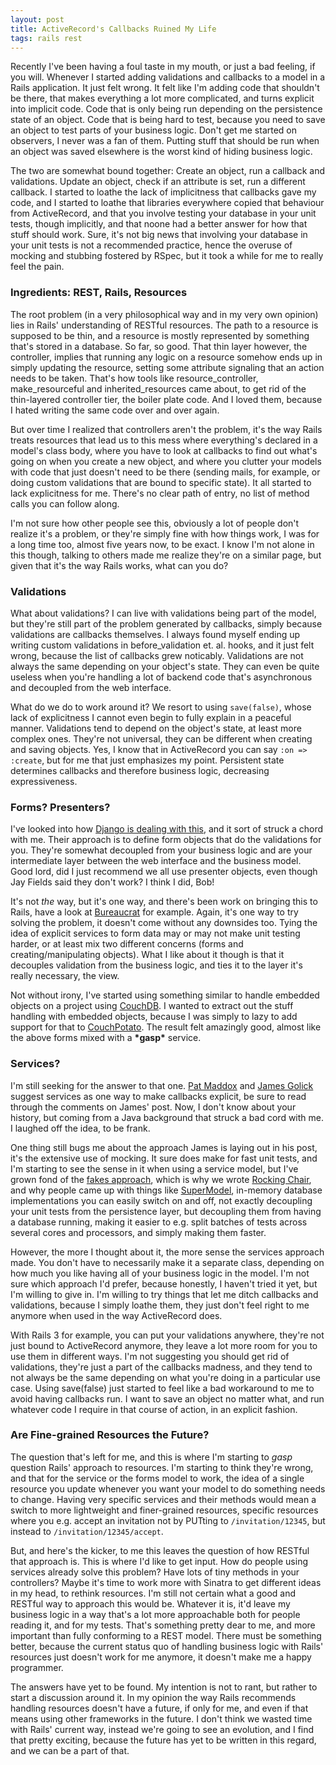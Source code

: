 ```yaml
---
layout: post
title: ActiveRecord's Callbacks Ruined My Life
tags: rails rest
---
```

Recently I've been having a foul taste in my mouth, or just a bad feeling, if you will. Whenever I started adding validations and callbacks
to a model in a Rails application. It just felt wrong. It felt like I'm adding code that shouldn't be there, that makes everything a lot
more complicated, and turns explicit into implicit code. Code that is only being run depending on the persistence state of an object. Code
that is being hard to test, because you need to save an object to test parts of your business logic. Don't get me started on observers, I
never was a fan of them. Putting stuff that should be run when an object was saved elsewhere is the worst kind of hiding business logic.

The two are somewhat bound together: Create an object, run a callback and validations. Update an object, check if an attribute is set, run a
different callback. I started to loathe the lack of implicitness that callbacks gave my code, and I started to loathe that libraries
everywhere copied that behaviour from ActiveRecord, and that you involve testing your database in your unit tests, though implicitly, and
that noone had a better answer for how that stuff should work. Sure, it's not big news that involving your database in your unit tests is
not a recommended practice, hence the overuse of mocking and stubbing fostered by RSpec, but it took a while for me to really feel the pain.

### Ingredients: REST, Rails, Resources

The root problem (in a very philosophical way and in my very own opinion) lies in Rails' understanding of RESTful resources. The path to a
resource is supposed to be thin, and a resource is mostly represented by something that's stored in a database. So far, so good. That thin
layer however, the controller, implies that running any logic on a resource somehow ends up in simply updating the resource, setting some
attribute signaling that an action needs to be taken. That's how tools like resource\_controller, make\_resourceful and inherited\_resources
came about, to get rid of the thin-layered controller tier, the boiler plate code. And I loved them, because I hated writing the same code
over and over again.

But over time I realized that controllers aren't the problem, it's the way Rails treats resources that lead us to this mess where
everything's declared in a model's class body, where you have to look at callbacks to find out what's going on when you create a new object,
and where you clutter your models with code that just doesn't need to be there (sending mails, for example, or doing custom validations that
are bound to specific state). It all started to lack explicitness for me. There's no clear path of entry, no list of method calls you can
follow along.

I'm not sure how other people see this, obviously a lot of people don't realize it's a problem, or they're simply fine with how things work,
I was for a long time too, almost five years now, to be exact. I know I'm not alone in this though, talking to others made me realize
they're on a similar page, but given that it's the way Rails works, what can you do?

### Validations

What about validations? I can live with validations being part of the model, but they're still part of the problem generated by callbacks,
simply because validations are callbacks themselves. I always found myself ending up writing custom validations in before\_validation et.
al. hooks, and it just felt wrong, because the list of callbacks grew noticably. Validations are not always the same depending on your
object's state. They can even be quite useless when you're handling a lot of backend code that's asynchronous and decoupled from the web
interface.

What do we do to work around it? We resort to using `save(false)`, whose lack of explicitness I cannot even begin to
fully explain in a peaceful manner. Validations tend to depend on the object's state, at least more complex ones. They're not universal,
they can be different when creating and saving objects. Yes, I know that in ActiveRecord you can say `:on => :create`, but for me that just
emphasizes my point. Persistent state determines callbacks and therefore business logic, decreasing expressiveness.

### Forms? Presenters?

I've looked into how [Django is dealing with this](http://docs.djangoproject.com/en/dev/topics/forms/), and it sort of struck a chord with me. Their approach is to define form objects that do the
validations for you. They're somewhat decoupled from your business logic and are your intermediate layer between the web interface and the
business model. Good lord, did I just recommend we all use presenter objects, even though Jay Fields said they don't work? I think I did, Bob!

It's not _the_ way, but it's one way, and there's been work on bringing this to Rails, have a look at
[Bureaucrat](http://github.com/tizoc/bureaucrat) for example. Again, it's one way to try solving the problem, it doesn't come without any
downsides too. Tying the idea of explicit services to form data may or may not make unit testing harder, or at least mix two different
concerns (forms and creating/manipulating objects). What I like about it though is that it decouples validation from the business logic, and
ties it to the layer it's really necessary, the view.

Not without irony, I've started using something similar to handle embedded objects on a project using [CouchDB](http://couchdb.org). I
wanted to extract out the stuff handling with embedded objects, because I was simply to lazy to add support for that to
[CouchPotato](http://github.com/langalex/couch_potato). The result felt amazingly good, almost like the above forms mixed with a
**\*gasp\*** service.

### Services?

I'm still seeking for the answer to that one. [Pat Maddox](http://www.patmaddox.com/stuff/domain_driven_rails.pdf) and [James
Golick](http://jamesgolick.com/2010/3/14/crazy-heretical-and-awesome-the-way-i-write-rails-apps.html) suggest services as one way to make
callbacks explicit, be sure to read through the comments on James' post. Now, I don't know about your history, but coming from a Java
background that struck a bad cord with me. I laughed off the idea, to be frank.

One thing still bugs me about the approach James is laying out in his post, it's the extensive use of mocking. It sure does make for fast
unit tests, and I'm starting to see the sense in it when using a service model, but I've grown fond of the [fakes
approach](http://xunitpatterns.com/Mocks,%20Fakes,%20Stubs%20and%20Dummies.html), which is why we wrote [Rocking
Chair](http://github.com/jweiss/rocking_chair), and why people came up with things like [SuperModel](http://github.com/maccman/supermodel),
in-memory database implementations you can easily switch on and off, not exactly decoupling your unit tests from the persistence layer, but
decoupling them from having a database running, making it easier to e.g. split batches of tests across several cores and processors, and
simply making them faster.

However, the more I thought about it, the more sense the services approach made. You don't have to necessarily make it a separate class,
depending on how much you like having all of your business logic in the model. I'm not sure which approach I'd prefer, because honestly, I
haven't tried it yet, but I'm willing to give in. I'm willing to try things that let me ditch callbacks and validations, because I simply
loathe them, they just don't feel right to me anymore when used in the way ActiveRecord does.

With Rails 3 for example, you can put your validations anywhere, they're not just bound to ActiveRecord anymore, they leave a lot more room
for you to use them in different ways. I'm not suggesting you should get rid of validations, they're just a part of the callbacks madness,
and they tend to not always be the same depending on what you're doing in a particular use case. Using save(false) just started to feel like
a bad workaround to me to avoid having callbacks run. I want to save an object no matter what, and run whatever code I require in that
course of action, in an explicit fashion.

### Are Fine-grained Resources the Future?

The question that's left for me, and this is where I'm starting to *gasp* question Rails' approach to resources. I'm starting to think
they're wrong, and that for the service or the forms model to work, the idea of a single resource you update whenever you want your model to
do something needs to change. Having very specific services and their methods would mean a switch to more lightweight and finer-grained
resources, specific resources where you e.g. accept an invitation not by PUTting to `/invitation/12345`, but instead to
`/invitation/12345/accept`.

But, and here's the kicker, to me this leaves the question of how RESTful that approach is. This is where I'd like to get input. How do
people using services already solve this problem? Have lots of tiny methods in your controllers? Maybe it's time to work more with Sinatra
to get different ideas in my head, to rethink resources. I'm still not certain what a good and RESTful way to approach this would be.
Whatever it is, it'd leave my business logic in a way that's a lot more approachable both for people reading it, and for my tests. That's
something pretty dear to me, and more important than fully conforming to a REST model. There must be something better, because the
current status quo of handling business logic with Rails' resources just doesn't work for me anymore, it doesn't make me a happy programmer.

The answers have yet to be found. My intention is not to rant, but rather to start a discussion around it. In my opinion the way Rails
recommends handling resources doesn't have a future, if only for me, and even if that means using other frameworks in the future. I don't
think we wasted time with Rails' current way, instead we're going to see an evolution, and I find that pretty exciting, because the future
has yet to be written in this regard, and we can be a part of that.
